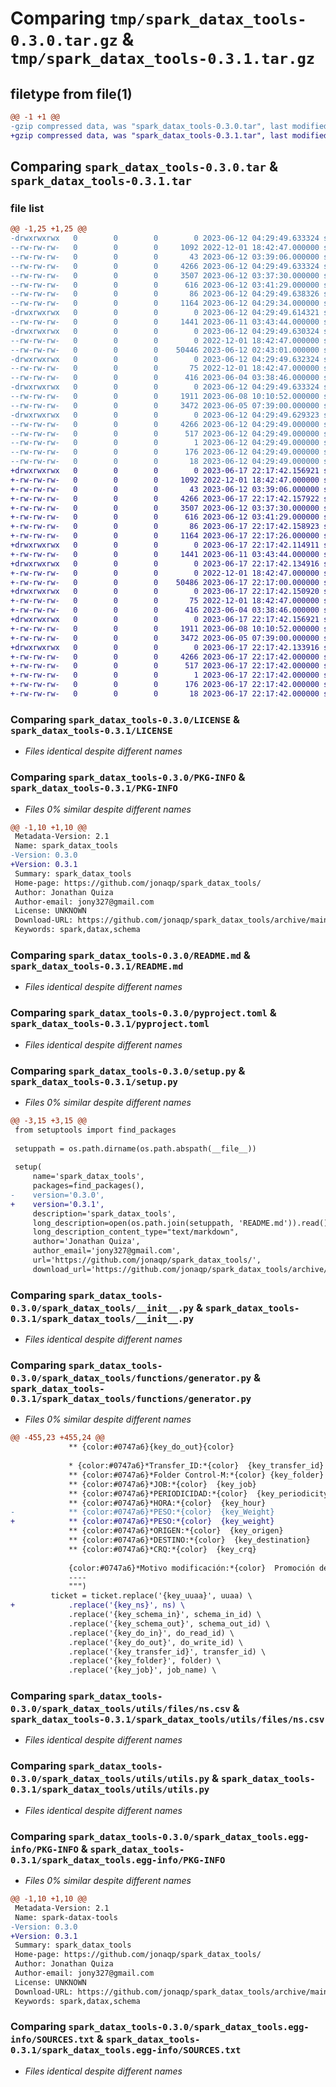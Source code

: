 # Comparing `tmp/spark_datax_tools-0.3.0.tar.gz` & `tmp/spark_datax_tools-0.3.1.tar.gz`

## filetype from file(1)

```diff
@@ -1 +1 @@
-gzip compressed data, was "spark_datax_tools-0.3.0.tar", last modified: Mon Jun 12 04:29:49 2023, max compression
+gzip compressed data, was "spark_datax_tools-0.3.1.tar", last modified: Sat Jun 17 22:17:42 2023, max compression
```

## Comparing `spark_datax_tools-0.3.0.tar` & `spark_datax_tools-0.3.1.tar`

### file list

```diff
@@ -1,25 +1,25 @@
-drwxrwxrwx   0        0        0        0 2023-06-12 04:29:49.633324 spark_datax_tools-0.3.0/
--rw-rw-rw-   0        0        0     1092 2022-12-01 18:42:47.000000 spark_datax_tools-0.3.0/LICENSE
--rw-rw-rw-   0        0        0       43 2023-06-12 03:39:06.000000 spark_datax_tools-0.3.0/MANIFEST.in
--rw-rw-rw-   0        0        0     4266 2023-06-12 04:29:49.633324 spark_datax_tools-0.3.0/PKG-INFO
--rw-rw-rw-   0        0        0     3507 2023-06-12 03:37:30.000000 spark_datax_tools-0.3.0/README.md
--rw-rw-rw-   0        0        0      616 2023-06-12 03:41:29.000000 spark_datax_tools-0.3.0/pyproject.toml
--rw-rw-rw-   0        0        0       86 2023-06-12 04:29:49.638326 spark_datax_tools-0.3.0/setup.cfg
--rw-rw-rw-   0        0        0     1164 2023-06-12 04:29:34.000000 spark_datax_tools-0.3.0/setup.py
-drwxrwxrwx   0        0        0        0 2023-06-12 04:29:49.614321 spark_datax_tools-0.3.0/spark_datax_tools/
--rw-rw-rw-   0        0        0     1441 2023-06-11 03:43:44.000000 spark_datax_tools-0.3.0/spark_datax_tools/__init__.py
-drwxrwxrwx   0        0        0        0 2023-06-12 04:29:49.630324 spark_datax_tools-0.3.0/spark_datax_tools/functions/
--rw-rw-rw-   0        0        0        0 2022-12-01 18:42:47.000000 spark_datax_tools-0.3.0/spark_datax_tools/functions/__init__.py
--rw-rw-rw-   0        0        0    50446 2023-06-12 02:43:01.000000 spark_datax_tools-0.3.0/spark_datax_tools/functions/generator.py
-drwxrwxrwx   0        0        0        0 2023-06-12 04:29:49.632324 spark_datax_tools-0.3.0/spark_datax_tools/utils/
--rw-rw-rw-   0        0        0       75 2022-12-01 18:42:47.000000 spark_datax_tools-0.3.0/spark_datax_tools/utils/__init__.py
--rw-rw-rw-   0        0        0      416 2023-06-04 03:38:46.000000 spark_datax_tools-0.3.0/spark_datax_tools/utils/color.py
-drwxrwxrwx   0        0        0        0 2023-06-12 04:29:49.633324 spark_datax_tools-0.3.0/spark_datax_tools/utils/files/
--rw-rw-rw-   0        0        0     1911 2023-06-08 10:10:52.000000 spark_datax_tools-0.3.0/spark_datax_tools/utils/files/ns.csv
--rw-rw-rw-   0        0        0     3472 2023-06-05 07:39:00.000000 spark_datax_tools-0.3.0/spark_datax_tools/utils/utils.py
-drwxrwxrwx   0        0        0        0 2023-06-12 04:29:49.629323 spark_datax_tools-0.3.0/spark_datax_tools.egg-info/
--rw-rw-rw-   0        0        0     4266 2023-06-12 04:29:49.000000 spark_datax_tools-0.3.0/spark_datax_tools.egg-info/PKG-INFO
--rw-rw-rw-   0        0        0      517 2023-06-12 04:29:49.000000 spark_datax_tools-0.3.0/spark_datax_tools.egg-info/SOURCES.txt
--rw-rw-rw-   0        0        0        1 2023-06-12 04:29:49.000000 spark_datax_tools-0.3.0/spark_datax_tools.egg-info/dependency_links.txt
--rw-rw-rw-   0        0        0      176 2023-06-12 04:29:49.000000 spark_datax_tools-0.3.0/spark_datax_tools.egg-info/requires.txt
--rw-rw-rw-   0        0        0       18 2023-06-12 04:29:49.000000 spark_datax_tools-0.3.0/spark_datax_tools.egg-info/top_level.txt
+drwxrwxrwx   0        0        0        0 2023-06-17 22:17:42.156921 spark_datax_tools-0.3.1/
+-rw-rw-rw-   0        0        0     1092 2022-12-01 18:42:47.000000 spark_datax_tools-0.3.1/LICENSE
+-rw-rw-rw-   0        0        0       43 2023-06-12 03:39:06.000000 spark_datax_tools-0.3.1/MANIFEST.in
+-rw-rw-rw-   0        0        0     4266 2023-06-17 22:17:42.157922 spark_datax_tools-0.3.1/PKG-INFO
+-rw-rw-rw-   0        0        0     3507 2023-06-12 03:37:30.000000 spark_datax_tools-0.3.1/README.md
+-rw-rw-rw-   0        0        0      616 2023-06-12 03:41:29.000000 spark_datax_tools-0.3.1/pyproject.toml
+-rw-rw-rw-   0        0        0       86 2023-06-17 22:17:42.158923 spark_datax_tools-0.3.1/setup.cfg
+-rw-rw-rw-   0        0        0     1164 2023-06-17 22:17:26.000000 spark_datax_tools-0.3.1/setup.py
+drwxrwxrwx   0        0        0        0 2023-06-17 22:17:42.114911 spark_datax_tools-0.3.1/spark_datax_tools/
+-rw-rw-rw-   0        0        0     1441 2023-06-11 03:43:44.000000 spark_datax_tools-0.3.1/spark_datax_tools/__init__.py
+drwxrwxrwx   0        0        0        0 2023-06-17 22:17:42.134916 spark_datax_tools-0.3.1/spark_datax_tools/functions/
+-rw-rw-rw-   0        0        0        0 2022-12-01 18:42:47.000000 spark_datax_tools-0.3.1/spark_datax_tools/functions/__init__.py
+-rw-rw-rw-   0        0        0    50486 2023-06-17 22:17:00.000000 spark_datax_tools-0.3.1/spark_datax_tools/functions/generator.py
+drwxrwxrwx   0        0        0        0 2023-06-17 22:17:42.150920 spark_datax_tools-0.3.1/spark_datax_tools/utils/
+-rw-rw-rw-   0        0        0       75 2022-12-01 18:42:47.000000 spark_datax_tools-0.3.1/spark_datax_tools/utils/__init__.py
+-rw-rw-rw-   0        0        0      416 2023-06-04 03:38:46.000000 spark_datax_tools-0.3.1/spark_datax_tools/utils/color.py
+drwxrwxrwx   0        0        0        0 2023-06-17 22:17:42.156921 spark_datax_tools-0.3.1/spark_datax_tools/utils/files/
+-rw-rw-rw-   0        0        0     1911 2023-06-08 10:10:52.000000 spark_datax_tools-0.3.1/spark_datax_tools/utils/files/ns.csv
+-rw-rw-rw-   0        0        0     3472 2023-06-05 07:39:00.000000 spark_datax_tools-0.3.1/spark_datax_tools/utils/utils.py
+drwxrwxrwx   0        0        0        0 2023-06-17 22:17:42.133916 spark_datax_tools-0.3.1/spark_datax_tools.egg-info/
+-rw-rw-rw-   0        0        0     4266 2023-06-17 22:17:42.000000 spark_datax_tools-0.3.1/spark_datax_tools.egg-info/PKG-INFO
+-rw-rw-rw-   0        0        0      517 2023-06-17 22:17:42.000000 spark_datax_tools-0.3.1/spark_datax_tools.egg-info/SOURCES.txt
+-rw-rw-rw-   0        0        0        1 2023-06-17 22:17:42.000000 spark_datax_tools-0.3.1/spark_datax_tools.egg-info/dependency_links.txt
+-rw-rw-rw-   0        0        0      176 2023-06-17 22:17:42.000000 spark_datax_tools-0.3.1/spark_datax_tools.egg-info/requires.txt
+-rw-rw-rw-   0        0        0       18 2023-06-17 22:17:42.000000 spark_datax_tools-0.3.1/spark_datax_tools.egg-info/top_level.txt
```

### Comparing `spark_datax_tools-0.3.0/LICENSE` & `spark_datax_tools-0.3.1/LICENSE`

 * *Files identical despite different names*

### Comparing `spark_datax_tools-0.3.0/PKG-INFO` & `spark_datax_tools-0.3.1/PKG-INFO`

 * *Files 0% similar despite different names*

```diff
@@ -1,10 +1,10 @@
 Metadata-Version: 2.1
 Name: spark_datax_tools
-Version: 0.3.0
+Version: 0.3.1
 Summary: spark_datax_tools
 Home-page: https://github.com/jonaqp/spark_datax_tools/
 Author: Jonathan Quiza
 Author-email: jony327@gmail.com
 License: UNKNOWN
 Download-URL: https://github.com/jonaqp/spark_datax_tools/archive/main.zip
 Keywords: spark,datax,schema
```

### Comparing `spark_datax_tools-0.3.0/README.md` & `spark_datax_tools-0.3.1/README.md`

 * *Files identical despite different names*

### Comparing `spark_datax_tools-0.3.0/pyproject.toml` & `spark_datax_tools-0.3.1/pyproject.toml`

 * *Files identical despite different names*

### Comparing `spark_datax_tools-0.3.0/setup.py` & `spark_datax_tools-0.3.1/setup.py`

 * *Files 0% similar despite different names*

```diff
@@ -3,15 +3,15 @@
 from setuptools import find_packages
 
 setuppath = os.path.dirname(os.path.abspath(__file__))
 
 setup(
     name='spark_datax_tools',
     packages=find_packages(),
-    version='0.3.0',
+    version='0.3.1',
     description='spark_datax_tools',
     long_description=open(os.path.join(setuppath, 'README.md')).read(),
     long_description_content_type="text/markdown",
     author='Jonathan Quiza',
     author_email='jony327@gmail.com',
     url='https://github.com/jonaqp/spark_datax_tools/',
     download_url='https://github.com/jonaqp/spark_datax_tools/archive/main.zip',
```

### Comparing `spark_datax_tools-0.3.0/spark_datax_tools/__init__.py` & `spark_datax_tools-0.3.1/spark_datax_tools/__init__.py`

 * *Files identical despite different names*

### Comparing `spark_datax_tools-0.3.0/spark_datax_tools/functions/generator.py` & `spark_datax_tools-0.3.1/spark_datax_tools/functions/generator.py`

 * *Files 0% similar despite different names*

```diff
@@ -455,23 +455,24 @@
             ** {color:#0747a6}{key_do_out}{color}
 
             * {color:#0747a6}*Transfer_ID:*{color}  {key_transfer_id}
             ** {color:#0747a6}*Folder Control-M:*{color} {key_folder}
             ** {color:#0747a6}*JOB:*{color}  {key_job}
             ** {color:#0747a6}*PERIODICIDAD:*{color}  {key_periodicity}
             ** {color:#0747a6}*HORA:*{color}  {key_hour}
-            ** {color:#0747a6}*PESO:*{color}  {key_Weight}
+            ** {color:#0747a6}*PESO:*{color}  {key_weight}
             ** {color:#0747a6}*ORIGEN:*{color}  {key_origen}
             ** {color:#0747a6}*DESTINO:*{color}  {key_destination}
             ** {color:#0747a6}*CRQ:*{color}  {key_crq}
 
             {color:#0747a6}*Motivo modificación:*{color}  Promoción de transferencia
             ----
             """)
         ticket = ticket.replace('{key_uuaa}', uuaa) \
+            .replace('{key_ns}', ns) \
             .replace('{key_schema_in}', schema_in_id) \
             .replace('{key_schema_out}', schema_out_id) \
             .replace('{key_do_in}', do_read_id) \
             .replace('{key_do_out}', do_write_id) \
             .replace('{key_transfer_id}', transfer_id) \
             .replace('{key_folder}', folder) \
             .replace('{key_job}', job_name) \
```

### Comparing `spark_datax_tools-0.3.0/spark_datax_tools/utils/files/ns.csv` & `spark_datax_tools-0.3.1/spark_datax_tools/utils/files/ns.csv`

 * *Files identical despite different names*

### Comparing `spark_datax_tools-0.3.0/spark_datax_tools/utils/utils.py` & `spark_datax_tools-0.3.1/spark_datax_tools/utils/utils.py`

 * *Files identical despite different names*

### Comparing `spark_datax_tools-0.3.0/spark_datax_tools.egg-info/PKG-INFO` & `spark_datax_tools-0.3.1/spark_datax_tools.egg-info/PKG-INFO`

 * *Files 0% similar despite different names*

```diff
@@ -1,10 +1,10 @@
 Metadata-Version: 2.1
 Name: spark-datax-tools
-Version: 0.3.0
+Version: 0.3.1
 Summary: spark_datax_tools
 Home-page: https://github.com/jonaqp/spark_datax_tools/
 Author: Jonathan Quiza
 Author-email: jony327@gmail.com
 License: UNKNOWN
 Download-URL: https://github.com/jonaqp/spark_datax_tools/archive/main.zip
 Keywords: spark,datax,schema
```

### Comparing `spark_datax_tools-0.3.0/spark_datax_tools.egg-info/SOURCES.txt` & `spark_datax_tools-0.3.1/spark_datax_tools.egg-info/SOURCES.txt`

 * *Files identical despite different names*

